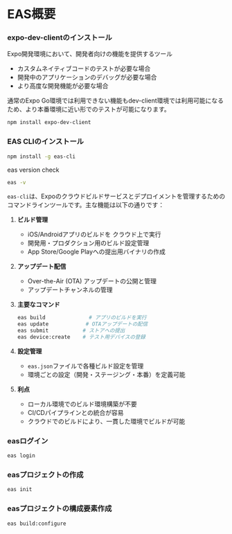 # EAS概要
### expo-dev-clientのインストール
Expo開発環境において、開発者向けの機能を提供するツール
- カスタムネイティブコードのテストが必要な場合
- 開発中のアプリケーションのデバッグが必要な場合
- より高度な開発機能が必要な場合

通常のExpo Go環境では利用できない機能もdev-client環境では利用可能になるため、より本番環境に近い形でのテストが可能になります。

```zsh
npm install expo-dev-client
```

### EAS CLIのインストール

```zsh
npm install -g eas-cli
```

eas version check
```zsh
eas -v
```

`eas-cli`は、Expoのクラウドビルドサービスとデプロイメントを管理するためのコマンドラインツールです。主な機能は以下の通りです：
1. **ビルド管理**
    - iOS/Androidアプリのビルドを クラウド上で実行
    - 開発用・プロダクション用のビルド設定管理
    - App Store/Google Playへの提出用バイナリの作成

2. **アップデート配信**
    - Over-the-Air (OTA) アップデートの公開と管理
    - アップデートチャンネルの管理

3. **主要なコマンド**
    ```zsh
    eas build              # アプリのビルドを実行
    eas update            # OTAアップデートの配信
    eas submit           # ストアへの提出
    eas device:create    # テスト用デバイスの登録
    ```
4. **設定管理**
    - `eas.json`ファイルで各種ビルド設定を管理
    - 環境ごとの設定（開発・ステージング・本番）を定義可能

5. **利点**
    - ローカル環境でのビルド環境構築が不要
    - CI/CDパイプラインとの統合が容易
    - クラウドでのビルドにより、一貫した環境でビルドが可能

### easログイン
```zsh
eas login
```

### easプロジェクトの作成
```zsh
eas init
```

### easプロジェクトの構成要素作成
```zsh
eas build:configure
```
